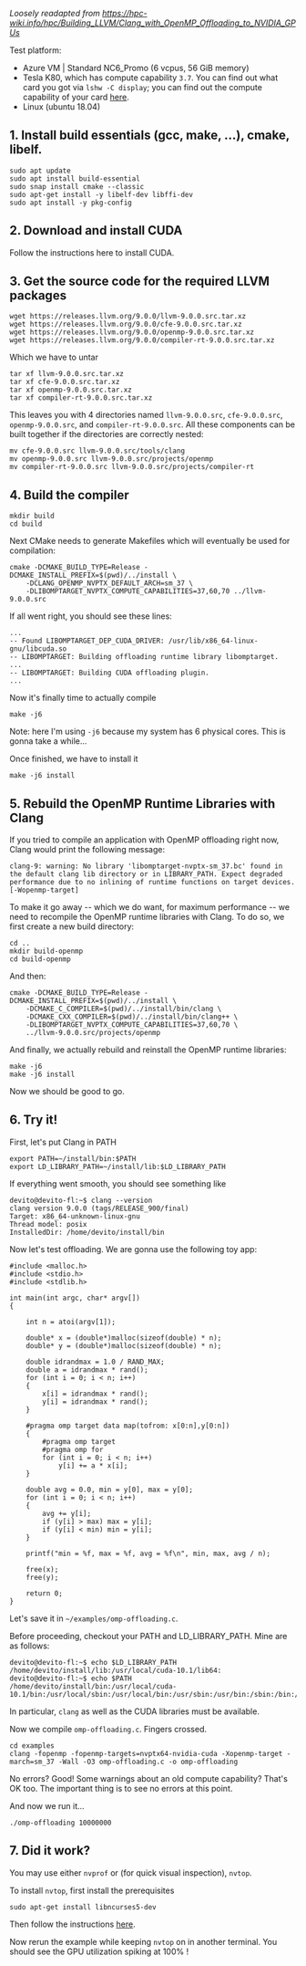 _Loosely readapted from https://hpc-wiki.info/hpc/Building_LLVM/Clang_with_OpenMP_Offloading_to_NVIDIA_GPUs_

Test platform:
* Azure VM | Standard NC6_Promo (6 vcpus, 56 GiB memory)
 * Tesla K80, which has compute capability `3.7`. You can find out what card you got via `lshw -C display`; you can find out the compute capability of your card [here](https://en.wikipedia.org/wiki/CUDA#GPUs_supported).
* Linux (ubuntu 18.04)

## 1. Install build essentials (gcc, make, ...), cmake, libelf.

```
sudo apt update
sudo apt install build-essential
sudo snap install cmake --classic
sudo apt-get install -y libelf-dev libffi-dev
sudo apt install -y pkg-config
```

## 2. Download and install CUDA

Follow the instructions here to install CUDA.

## 3. Get the source code for the required LLVM packages

```
wget https://releases.llvm.org/9.0.0/llvm-9.0.0.src.tar.xz
wget https://releases.llvm.org/9.0.0/cfe-9.0.0.src.tar.xz
wget https://releases.llvm.org/9.0.0/openmp-9.0.0.src.tar.xz
wget https://releases.llvm.org/9.0.0/compiler-rt-9.0.0.src.tar.xz
```

Which we have to untar

```
tar xf llvm-9.0.0.src.tar.xz
tar xf cfe-9.0.0.src.tar.xz
tar xf openmp-9.0.0.src.tar.xz
tar xf compiler-rt-9.0.0.src.tar.xz
```

This leaves you with 4 directories named `llvm-9.0.0.src`, `cfe-9.0.0.src`, `openmp-9.0.0.src`, and `compiler-rt-9.0.0.src`. All these components can be built together if the directories are correctly nested:

```
mv cfe-9.0.0.src llvm-9.0.0.src/tools/clang
mv openmp-9.0.0.src llvm-9.0.0.src/projects/openmp
mv compiler-rt-9.0.0.src llvm-9.0.0.src/projects/compiler-rt
```

## 4. Build the compiler

```
mkdir build
cd build
```

Next CMake needs to generate Makefiles which will eventually be used for compilation:

```
cmake -DCMAKE_BUILD_TYPE=Release -DCMAKE_INSTALL_PREFIX=$(pwd)/../install \
	-DCLANG_OPENMP_NVPTX_DEFAULT_ARCH=sm_37 \
	-DLIBOMPTARGET_NVPTX_COMPUTE_CAPABILITIES=37,60,70 ../llvm-9.0.0.src
```

If all went right, you should see these lines:

```
...
-- Found LIBOMPTARGET_DEP_CUDA_DRIVER: /usr/lib/x86_64-linux-gnu/libcuda.so
-- LIBOMPTARGET: Building offloading runtime library libomptarget.
...
-- LIBOMPTARGET: Building CUDA offloading plugin.
...
```

Now it's finally time to actually compile

```
make -j6
```

Note: here I'm using `-j6` because my system has 6 physical cores.
This is gonna take a while...

Once finished, we have to install it

```
make -j6 install
```

## 5. Rebuild the OpenMP Runtime Libraries with Clang

If you tried to compile an application with OpenMP offloading right now, Clang would print the following message:

```
clang-9: warning: No library 'libomptarget-nvptx-sm_37.bc' found in the default clang lib directory or in LIBRARY_PATH. Expect degraded performance due to no inlining of runtime functions on target devices. [-Wopenmp-target]
```

To make it go away -- which we do want, for maximum performance -- we need to recompile the OpenMP runtime libraries with Clang. To do so, we first create a new build directory:

```
cd ..
mkdir build-openmp
cd build-openmp
```

And then:

```
cmake -DCMAKE_BUILD_TYPE=Release -DCMAKE_INSTALL_PREFIX=$(pwd)/../install \
	-DCMAKE_C_COMPILER=$(pwd)/../install/bin/clang \
	-DCMAKE_CXX_COMPILER=$(pwd)/../install/bin/clang++ \
	-DLIBOMPTARGET_NVPTX_COMPUTE_CAPABILITIES=37,60,70 \
	../llvm-9.0.0.src/projects/openmp
```

And finally, we actually rebuild and reinstall the OpenMP runtime libraries:

```
make -j6
make -j6 install
```

Now we should be good to go.

## 6. Try it!

First, let's put Clang in PATH

```
export PATH=~/install/bin:$PATH
export LD_LIBRARY_PATH=~/install/lib:$LD_LIBRARY_PATH
```

If everything went smooth, you should see something like

```
devito@devito-fl:~$ clang --version
clang version 9.0.0 (tags/RELEASE_900/final)
Target: x86_64-unknown-linux-gnu
Thread model: posix
InstalledDir: /home/devito/install/bin
```

Now let's test offloading. We are gonna use the following toy app:

```
#include <malloc.h>
#include <stdio.h>
#include <stdlib.h>
 
int main(int argc, char* argv[])
{
     
    int n = atoi(argv[1]);
     
    double* x = (double*)malloc(sizeof(double) * n);
    double* y = (double*)malloc(sizeof(double) * n);
 
    double idrandmax = 1.0 / RAND_MAX;
    double a = idrandmax * rand();
    for (int i = 0; i < n; i++)
    {
        x[i] = idrandmax * rand();
        y[i] = idrandmax * rand();
    }
 
    #pragma omp target data map(tofrom: x[0:n],y[0:n])
    {
        #pragma omp target
        #pragma omp for
        for (int i = 0; i < n; i++)
            y[i] += a * x[i];
    }
     
    double avg = 0.0, min = y[0], max = y[0];
    for (int i = 0; i < n; i++)
    {
        avg += y[i];
        if (y[i] > max) max = y[i];
        if (y[i] < min) min = y[i];
    }
     
    printf("min = %f, max = %f, avg = %f\n", min, max, avg / n);
     
    free(x);
    free(y);
 
    return 0;
}
```

Let's save it in `~/examples/omp-offloading.c`.

Before proceeding, checkout your PATH and LD_LIBRARY_PATH. Mine are as follows:

```
devito@devito-fl:~$ echo $LD_LIBRARY_PATH
/home/devito/install/lib:/usr/local/cuda-10.1/lib64:
devito@devito-fl:~$ echo $PATH
/home/devito/install/bin:/usr/local/cuda-10.1/bin:/usr/local/sbin:/usr/local/bin:/usr/sbin:/usr/bin:/sbin:/bin:/usr/games:/usr/local/games:/snap/bin
```

In particular, `clang` as well as the CUDA libraries must be available.

Now we compile `omp-offloading.c`. Fingers crossed.

```
cd examples
clang -fopenmp -fopenmp-targets=nvptx64-nvidia-cuda -Xopenmp-target -march=sm_37 -Wall -O3 omp-offloading.c -o omp-offloading
``` 

No errors? Good! Some warnings about an old compute capability? That's OK too. The important thing is to see no errors at this point.

And now we run it...

```
./omp-offloading 10000000
```

## 7. Did it work?

You may use either `nvprof` or (for quick visual inspection), `nvtop`. 

To install `nvtop`, first install the prerequisites

```
sudo apt-get install libncurses5-dev
```

Then follow the instructions [here](https://github.com/Syllo/nvtop#nvtop-build).

Now rerun the example while keeping `nvtop` on in another terminal. You should see the GPU utilization spiking at 100% !